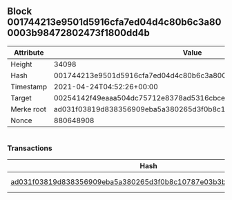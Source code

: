## Block 001744213e9501d5916cfa7ed04d4c80b6c3a800003b98472802473f1800dd4b

Attribute | Value
--- | ---
Height | 34098
Hash | 001744213e9501d5916cfa7ed04d4c80b6c3a800003b98472802473f1800dd4b
Timestamp | 2021-04-24T04:52:26+00:00
Target | 00254142f49eaaa504dc75712e8378ad5316cbcead634704b3734b6271167cc4
Merke root | ad031f03819d838356909eba5a380265d3f0b8c10787e03b3b154a22e35db97a
Nonce | 880648908

```

```

### Transactions

Hash | Amount
--- | ---
[ad031f03819d838356909eba5a380265d3f0b8c10787e03b3b154a22e35db97a](ad031f03819d838356909eba5a380265d3f0b8c10787e03b3b154a22e35db97a.md) | 10.00000000 SKEPTI 
